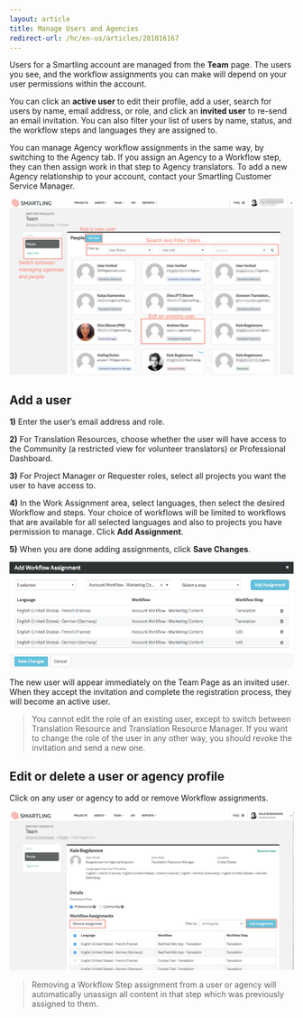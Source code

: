 ```yaml
---
layout: article
title: Manage Users and Agencies
redirect-url: /hc/en-us/articles/201016167
---
```



Users for a Smartling account are managed from the **Team** page. The users you see, and the workflow assignments you can make will depend on your user permissions within the account.

You can click an **active user** to edit their profile, add a user, search for users by name, email address, or role, and click an&nbsp;**invited user** to re-send an email invitation. You can also filter your list of users by name, status, and the workflow steps and languages they are assigned to.

You can manage Agency workflow assignments in the same way, by switching to the Agency tab. If you assign an Agency to a Workflow step, they can then assign work in that step to Agency translators. To add a new Agency relationship to your account, contact your Smartling Customer Service Manager.

![](/uploads/versions/smartling___team-2---x----1257-779x---.png)

## Add a user

**1)** Enter the user’s email address and role.

**2)** For Translation Resources, choose whether the user will have access to the Community (a restricted view for volunteer translators) or Professional Dashboard.

**3)** For Project Manager or Requester roles, select all projects you want the user to have access to.

**4)** In the Work Assignment area, select languages, then select the desired Workflow and steps. Your choice of workflows will be limited to workflows that are available for all selected languages and also to projects you have permission to manage. Click&nbsp;**Add Assignment**.

**5)** When you are done adding assignments, click **Save Changes**.

![](/uploads/versions/smartling___team-4---x----970-362x---.png)

The new user will appear immediately on the Team Page as an invited user. When they accept the invitation and complete the registration process, they will become an active user.

> You cannot edit the role of an existing user, except to switch between Translation Resource and Translation Resource Manager. If you want to change the role of the user in any other way, you should revoke the invitation and send a new one.

## Edit or delete a user or agency profile

Click on any user or agency to add or remove Workflow assignments.

![](/uploads/versions/smartling___team_and_translation_resources_-_google_drive---x----1258-707x---.png)

> Removing a Workflow Step assignment from a user or agency will automatically unassign all content in that step which was previously assigned to them.